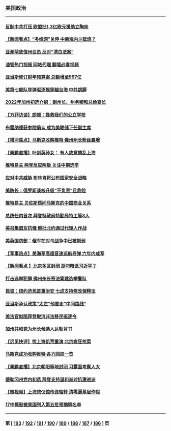### 美国政治
---
#### [反制中共打压 欧盟批1.3亿欧元援助立陶宛](../../pages/ncid1078159/n13721708.md?04272045) 
#### [【新闻看点】“多维网”关停 中南海内斗延烧？](../../pages/ncid1078159/n13721332.md?04272045) 
#### [亚潮萌致信州议员 反对“清白法案”](../../pages/ncid1078159/n13721470.md?04272045) 
#### [油管热门视频 网站代理 翻墙必看视频](http://209.222.30.114:81/youtube.html?04272045)
#### [亚当斯修订财年预算案 总额增至997亿](../../pages/ncid1078159/n13721508.md?04272045) 
#### [美第七舰队导弹驱逐舰穿越台海 中共跳脚](../../pages/ncid1078159/n13721396.md?04272045) 
#### [2022年加州初选介绍：副州长、州务卿和总检查长](../../pages/ncid1078159/n13721380.md?04272045) 
#### [【方菲访谈】朗顿：挽救我们的公立学校](../../pages/ncid1078159/n13721322.md?04272045) 
#### [布雷纳德获参院确认 成为美联储下任副主席](../../pages/ncid1078159/n13721303.md?04272045) 
#### [【横河焦点】马斯克收购推特 佛州州长粉丝暴增](../../pages/ncid1078159/n13721334.md?04272045) 
#### [【秦鹏直播】叶剑英孙女： 有人故意搞乱上海](../../pages/ncid1078159/n13721327.md?04272045) 
#### [推特易主 两党反应两极 关注中期选举](../../pages/ncid1078159/n13721254.md?04272045) 
#### [应对中共威胁 布林肯将公布国家安全战略](../../pages/ncid1078159/n13721192.md?04272045) 
#### [美防长：俄罗斯谈核升级“不负责”且危险](../../pages/ncid1078159/n13721193.md?04272045) 
#### [推特易主 贝佐斯质问马斯克的中国商业关系](../../pages/ncid1078159/n13721162.md?04272045) 
#### [总统任内首次 拜登特赦前特勤局特工等3人](../../pages/ncid1078159/n13721087.md?04272045) 
#### [美召集盟友抗俄 俄批北约通过代理人作战](../../pages/ncid1078159/n13720984.md?04272045) 
#### [美英国防部：俄军在对乌战争中已被削弱](../../pages/ncid1078159/n13720944.md?04272045) 
#### [【军事热点】美海军高超音速巡航导弹 六年内成军](../../pages/ncid1078159/n13720817.md?04272045) 
#### [【新闻看点 】北京多区封闭 胡叼暗讽习近平？](../../pages/ncid1078159/n13720389.md?04272045) 
#### [打击选举犯罪 佛州州长签法案建选举警队](../../pages/ncid1078159/n13720715.md?04272045) 
#### [民调：纽约选民首重治安 七成支持修改保释法](../../pages/ncid1078159/n13720731.md?04272045) 
#### [亚当斯承认政策“太左”他要走“中间路线”](../../pages/ncid1078159/n13720725.md?04272045) 
#### [美法官拟阻拜登取消非法移民驱逐令](../../pages/ncid1078159/n13720661.md?04272045) 
#### [加州共和党为州长候选人达勒背书](../../pages/ncid1078159/n13720721.md?04272045) 
#### [【远见快评】忧上海饥荒重演 北京疯狂抢菜](../../pages/ncid1078159/n13720596.md?04272045) 
#### [马斯克成功收购推特 各方回应一览](../../pages/ncid1078159/n13720592.md?04272045) 
#### [【秦鹏直播】北京朝阳等地封闭 习露面考察人大](../../pages/ncid1078159/n13720605.md?04272045) 
#### [俄勒冈州党内初选 拜登支持温和派对抗激进派](../../pages/ncid1078159/n13720463.md?04272045) 
#### [【微视频】上海殡仪馆传连轴转 清零逼基层作假](../../pages/ncid1078159/n13720311.md?04272045) 
#### [17中概股被美国列入第五批预摘牌名单](../../pages/ncid1078159/n13720347.md?04272045) 

---
#### 第 [ [193](./193.md?04272045) / [192](./192.md?04272045) / [191](./191.md?04272045) / [190](./190.md?04272045) / [189](./189.md?04272045) / [188](./188.md?04272045) / [187](./187.md?04272045) / [186](./186.md?04272045) ] 页
